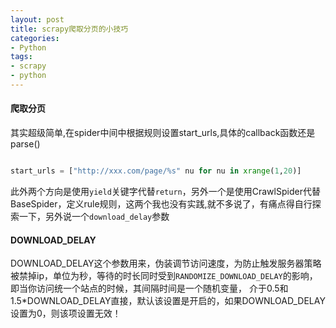 ```yaml
---
layout: post
title: scrapy爬取分页的小技巧
categories:
- Python
tags:
- scrapy
- python
---
```


#### 爬取分页

其实超级简单,在spider中间中根据规则设置start_urls,具体的callback函数还是parse()

```python

start_urls = ["http://xxx.com/page/%s" nu for nu in xrange(1,20)]


```

此外两个方向是使用`yield`关键字代替`return`，另外一个是使用CrawlSpider代替BaseSpider，定义rule规则，这两个我也没有实践,就不多说了，有痛点得自行探索一下，另外说一个`download_delay`参数

#### DOWNLOAD_DELAY
DOWNLOAD_DELAY这个参数用来，伪装调节访问速度，为防止触发服务器策略被禁掉ip，单位为秒，等待的时长同时受到`RANDOMIZE_DOWNLOAD_DELAY`的影响，即当你访问统一个站点的时候，其间隔时间是一个随机变量，
介于0.5和1.5*DOWNLOAD_DELAY直接，默认该设置是开启的，如果DOWNLOAD_DELAY设置为0，则该项设置无效！
